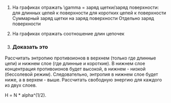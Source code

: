 1) На графиках отражать  \gamma = заряд щетки/заряд поверхности:
    для длинных цепей к поверхности
    для коротких цепей к поверхности
    Суммарный заряд щетки на заряд поверхности
    Отдельно заряд поверхности

2) На графиках отражать соотношение длин цепочек

3) ### Доказать это

Рассчитать энтропию противоионов в верхнем (только где длинные цепи) и нижнем слое (где длинные и короткие). В нижнем слое концентрация противоионов будет высокой, в нижнем - низкой (бессолевой режим). Следовательно, энтропия в нижнем слое будет ниже, а в верхем - выше. Рассчитать свободную энергию для каждого из двух слоев.

Н = N * alpha^(1/2).  
